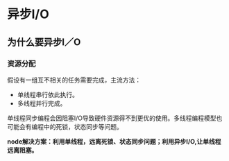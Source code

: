 # 异步I/O
## 为什么要异步I／O
### 资源分配
假设有一组互不相关的任务需要完成，主流方法：

* 单线程串行依此执行。
* 多线程并行完成。

单线程同步编程会因阻塞I/O导致硬件资源得不到更优的使用。多线程编程模型也可能会有编程中的死锁，状态同步等问题。

**node解决方案：利用单线程，远离死锁、状态同步问题；利用异步I/O,让单线程远离阻塞。**